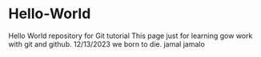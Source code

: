 # Hello-World
Hello World repository for Git tutorial
This page just for learning gow work with git and github.
12/13/2023
we born to die.
jamal jamalo